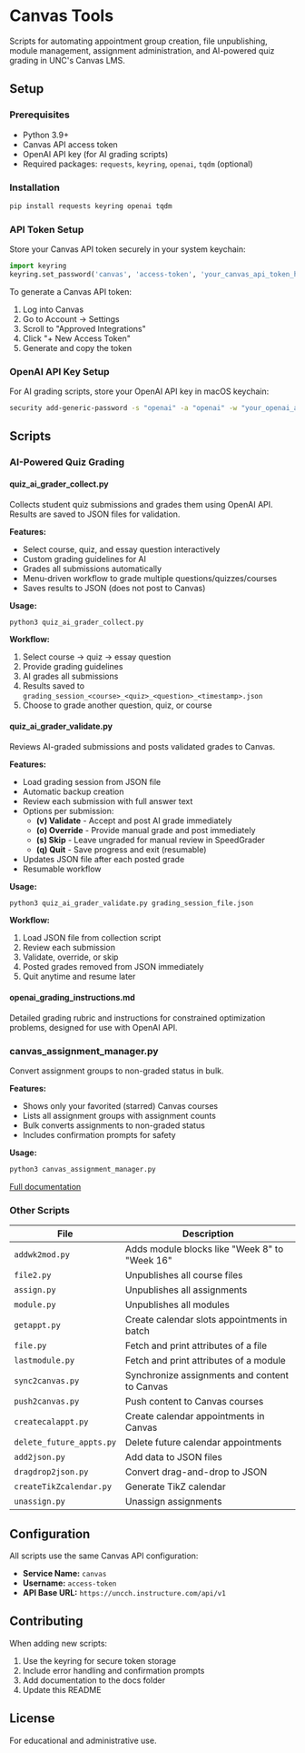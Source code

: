 # Canvas Tools

Scripts for automating appointment group creation, file unpublishing, module management, assignment administration, and AI-powered quiz grading in UNC's Canvas LMS.

## Setup

### Prerequisites

- Python 3.9+
- Canvas API access token
- OpenAI API key (for AI grading scripts)
- Required packages: `requests`, `keyring`, `openai`, `tqdm` (optional)

### Installation

```bash
pip install requests keyring openai tqdm
```

### API Token Setup

Store your Canvas API token securely in your system keychain:

```python
import keyring
keyring.set_password('canvas', 'access-token', 'your_canvas_api_token_here')
```

To generate a Canvas API token:
1. Log into Canvas
2. Go to Account → Settings
3. Scroll to "Approved Integrations"
4. Click "+ New Access Token"
5. Generate and copy the token

### OpenAI API Key Setup

For AI grading scripts, store your OpenAI API key in macOS keychain:

```bash
security add-generic-password -s "openai" -a "openai" -w "your_openai_api_key_here"
```

## Scripts

### AI-Powered Quiz Grading

#### quiz_ai_grader_collect.py

Collects student quiz submissions and grades them using OpenAI API. Results are saved to JSON files for validation.

**Features:**
- Select course, quiz, and essay question interactively
- Custom grading guidelines for AI
- Grades all submissions automatically
- Menu-driven workflow to grade multiple questions/quizzes/courses
- Saves results to JSON (does not post to Canvas)

**Usage:**
```bash
python3 quiz_ai_grader_collect.py
```

**Workflow:**
1. Select course → quiz → essay question
2. Provide grading guidelines
3. AI grades all submissions
4. Results saved to `grading_session_<course>_<quiz>_<question>_<timestamp>.json`
5. Choose to grade another question, quiz, or course

#### quiz_ai_grader_validate.py

Reviews AI-graded submissions and posts validated grades to Canvas.

**Features:**
- Load grading session from JSON file
- Automatic backup creation
- Review each submission with full answer text
- Options per submission:
  - **(v) Validate** - Accept and post AI grade immediately
  - **(o) Override** - Provide manual grade and post immediately
  - **(s) Skip** - Leave ungraded for manual review in SpeedGrader
  - **(q) Quit** - Save progress and exit (resumable)
- Updates JSON file after each posted grade
- Resumable workflow

**Usage:**
```bash
python3 quiz_ai_grader_validate.py grading_session_file.json
```

**Workflow:**
1. Load JSON file from collection script
2. Review each submission
3. Validate, override, or skip
4. Posted grades removed from JSON immediately
5. Quit anytime and resume later

#### openai_grading_instructions.md

Detailed grading rubric and instructions for constrained optimization problems, designed for use with OpenAI API.

### canvas_assignment_manager.py

Convert assignment groups to non-graded status in bulk.

**Features:**
- Shows only your favorited (starred) Canvas courses
- Lists all assignment groups with assignment counts
- Bulk converts assignments to non-graded status
- Includes confirmation prompts for safety

**Usage:**
```bash
python3 canvas_assignment_manager.py
```

[Full documentation](docs/canvas_assignment_manager.md)

### Other Scripts

| File                   | Description                                      |
|------------------------|--------------------------------------------------|
| `addwk2mod.py`         | Adds module blocks like "Week 8" to "Week 16"   |
| `file2.py`             | Unpublishes all course files                     |
| `assign.py`            | Unpublishes all assignments                      |
| `module.py`            | Unpublishes all modules                          |
| `getappt.py`           | Create calendar slots appointments in batch      |
| `file.py`              | Fetch and print attributes of a file             |
| `lastmodule.py`        | Fetch and print attributes of a module           |
| `sync2canvas.py`       | Synchronize assignments and content to Canvas    |
| `push2canvas.py`       | Push content to Canvas courses                   |
| `createcalappt.py`     | Create calendar appointments in Canvas           |
| `delete_future_appts.py` | Delete future calendar appointments            |
| `add2json.py`          | Add data to JSON files                           |
| `dragdrop2json.py`     | Convert drag-and-drop to JSON                    |
| `createTikZcalendar.py`| Generate TikZ calendar                           |
| `unassign.py`          | Unassign assignments                             |

## Configuration

All scripts use the same Canvas API configuration:
- **Service Name:** `canvas`
- **Username:** `access-token`
- **API Base URL:** `https://uncch.instructure.com/api/v1`

## Contributing

When adding new scripts:
1. Use the keyring for secure token storage
2. Include error handling and confirmation prompts
3. Add documentation to the docs folder
4. Update this README

## License

For educational and administrative use.
